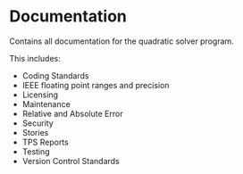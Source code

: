 Documentation
=============

Contains all documentation for the quadratic solver program.

This includes:
<ul>
 <li>Coding Standards</li>
 <li>IEEE floating point ranges and precision</li>
 <li>Licensing</li>
 <li>Maintenance</li>
 <li>Relative and Absolute Error</li>
 <li>Security</li>
 <li>Stories</li>
 <li>TPS Reports</li>
 <li>Testing</li>
 <li>Version Control Standards</li>

